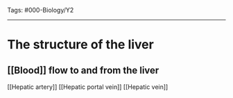 Tags: #000-Biology/Y2 

---
# The structure of the liver
## [[Blood]] flow to and from the liver
[[Hepatic artery]]
[[Hepatic portal vein]]
[[Hepatic vein]]